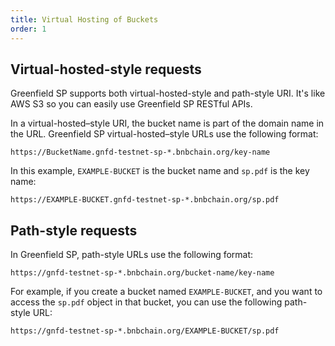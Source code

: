 ```yaml
---
title: Virtual Hosting of Buckets
order: 1
---
```

## Virtual-hosted-style requests

Greenfield SP supports both virtual-hosted-style and path-style URI. It's like AWS S3 so you can easily use Greenfield SP RESTful APIs.

In a virtual-hosted–style URI, the bucket name is part of the domain name in the URL. Greenfield SP virtual-hosted–style URLs use the following format:

```shell
https://BucketName.gnfd-testnet-sp-*.bnbchain.org/key-name
```

In this example, `EXAMPLE-BUCKET` is the bucket name and `sp.pdf` is the key name:

```shell
https://EXAMPLE-BUCKET.gnfd-testnet-sp-*.bnbchain.org/sp.pdf
```

## Path-style requests

In Greenfield SP, path-style URLs use the following format:

```shell
https://gnfd-testnet-sp-*.bnbchain.org/bucket-name/key-name
```

For example, if you create a bucket named `EXAMPLE-BUCKET`, and you want to access the `sp.pdf` object in that bucket, you can use the following path-style URL:

```shell
https://gnfd-testnet-sp-*.bnbchain.org/EXAMPLE-BUCKET/sp.pdf
```
